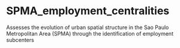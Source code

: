# SPMA_employment_centralities
Assesses the evolution of urban spatial structure in the Sao Paulo Metropolitan Area (SPMA) through the identification of employment subcenters
